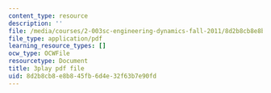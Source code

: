 ```yaml
---
content_type: resource
description: ''
file: /media/courses/2-003sc-engineering-dynamics-fall-2011/8d2b8cb8e8b845fb6d4e32f63b7e90fd_wzEqF_UQkks.pdf
file_type: application/pdf
learning_resource_types: []
ocw_type: OCWFile
resourcetype: Document
title: 3play pdf file
uid: 8d2b8cb8-e8b8-45fb-6d4e-32f63b7e90fd
---
```

